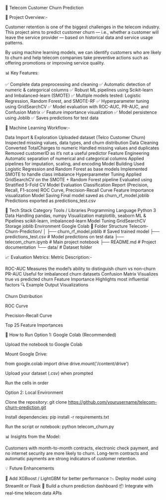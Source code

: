 📱 Telecom Customer Churn Prediction



🎯 Project Overview:-

Customer retention is one of the biggest challenges in the telecom industry. This project aims to predict customer churn — i.e., whether a customer will leave the service provider — based on historical data and service usage patterns.

By using machine learning models, we can identify customers who are likely to churn and help telecom companies take preventive actions such as offering promotions or improving service quality.

📊 Key Features: 

✅ Complete data preprocessing and cleaning
✅ Automatic detection of numeric & categorical columns
✅ Robust ML pipelines using Scikit-learn and Imbalanced-learn (SMOTE)
✅ Multiple models tested: Logistic Regression, Random Forest, and SMOTE-RF
✅ Hyperparameter tuning using GridSearchCV
✅ Model evaluation with ROC-AUC, PR-AUC, and Confusion Matrix
✅ Feature importance visualization
✅ Model persistence using Joblib
✅ Saves predictions for test data

🧠 Machine Learning Workflow:-

Data Import & Exploration
Uploaded dataset (Telco Customer Churn)
Inspected missing values, data types, and churn distribution
Data Cleaning
Converted TotalCharges to numeric
Handled missing values and duplicates
Removed customerID as it’s not a useful predictor
Feature Engineering
Automatic separation of numerical and categorical columns
Applied pipelines for imputation, scaling, and encoding
Model Building
Used Logistic Regression and Random Forest as base models
Implemented SMOTE to handle class imbalance
Hyperparameter Tuning
Applied GridSearchCV on the SMOTE + Random Forest pipeline
Evaluated using Stratified 5-Fold CV
Model Evaluation
Classification Report (Precision, Recall, F1-score)
ROC Curve, Precision-Recall Curve
Feature Importance visualization
Model Saving
Final model saved as churn_rf_model.joblib
Predictions exported as predictions_test.csv


🧩 Tech Stack
Category	Tools / Libraries
Programming Language	Python 3
Data Handling	pandas, numpy
Visualization	matplotlib, seaborn
ML & Pipelines	scikit-learn, imbalanced-learn
Model Tuning	GridSearchCV
Storage	joblib
Environment	Google Colab
📁 Folder Structure
Telecom-Churn-Prediction/
│
├── churn_rf_model.joblib       # Saved trained model
├── predictions_test.csv         # Model predictions on test data
├── telecom_churn.ipynb          # Main project notebook
├── README.md                    # Project documentation
└── data/                        # Dataset folder

📈 Evaluation Metrics: 
Metric	Description:-

ROC-AUC	Measures the model’s ability to distinguish churn vs non-churn
PR-AUC	Useful for imbalanced churn datasets
Confusion Matrix	Visualizes true vs predicted churn
Feature Importance	Highlights most influential factors
🔍 Example Output Visualizations

Churn Distribution

ROC Curve

Precision-Recall Curve

Top 25 Feature Importances

💾 How to Run
Option 1: Google Colab (Recommended)

Upload the notebook to Google Colab

Mount Google Drive:

from google.colab import drive
drive.mount('/content/drive')


Upload your dataset (.csv) when prompted

Run the cells in order

Option 2: Local Environment

Clone the repository:
git clone https://github.com/yourusername/telecom-churn-prediction.git

Install dependencies:
pip install -r requirements.txt


Run the script or notebook:
python telecom_churn.py

📊 Insights from the Model:

Customers with month-to-month contracts, electronic check payment, and no internet security are more likely to churn.
Long-term contracts and automatic payments are strong indicators of customer retention.

💡 Future Enhancements

🚀 Add XGBoost / LightGBM for better performance
📉 Deploy model using Streamlit or Flask
🧩 Build a churn prediction dashboard
📦 Integrate with real-time telecom data APIs
